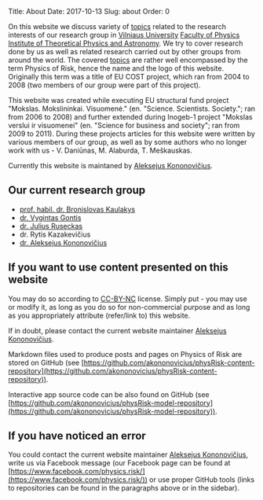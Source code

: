 Title: About
Date: 2017-10-13
Slug: about
Order: 0

On this website we discuss variety of <a href="/topics/">topics</a> related to the research interests of our research group in [Vilniaus University](http://www.vu.lt/) [Faculty of Physics](http://www.ff.vu.lt/) [Institute of Theoretical Physics and Astronomy](http://www.tfai.vu.lt). We try to cover research done by us as well as related research carried out by other groups from around the world. The covered <a href="/topics/">topics</a> are rather well encompassed by the term Physics of Risk, hence the name and the logo of this website. Originally this term was a title of EU COST project, which ran from 2004 to 2008 (two members of our group were part of this project).

This website was created while executing EU structural fund project "Mokslas. Mokslininkai. Visuomenė." (en. "Science. Scientists. Society."; ran from 2006 to 2008) and further extended during Inogeb-1 project "Mokslas verslui ir visuomenei" (en. "Science for business and society"; ran from 2009 to 2011). During these projects articles for this website were written by various members of our group, as well as by some authors who no longer work with us - V. Daniūnas, M. Alaburda, T. Meškauskas.

Currently this website is maintaned by [Aleksejus Kononovičius](http://kononovicius.lt).

## Our current research group

* [prof. habil. dr. Bronislovas Kaulakys](http://www.itpa.lt/kaulakys/)
* [dr. Vygintas Gontis](http://gontis.eu)
* [dr. Julius Ruseckas](http://web.vu.lt/tfai/j.ruseckas/)
* dr. Rytis Kazakevičius
* [dr. Aleksejus Kononovičius](http://kononovicius.lt)


## If you want to use content presented on this website

You may do so according to [CC-BY-NC](https://creativecommons.org/licenses/by-nc/4.0/) license. Simply put - you may use or modify it, as long as you do so for non-commercial purpose and as long as you appropriately attribute (refer/link to) this website.

If in doubt, please contact the current website maintainer [Aleksejus Kononovičius](http://kononovicius.lt).

Markdown files used to produce posts and pages on Physics of Risk are stored on GitHub (see [https://github.com/akononovicius/physRisk-content-repository](https://github.com/akononovicius/physRisk-content-repository)).

Interactive app source code can be also found on GitHub (see [https://github.com/akononovicius/physRisk-model-repository](https://github.com/akononovicius/physRisk-model-repository)).

## If you have noticed an error

You could contact the current website maintainer [Aleksejus Kononovičius](http://kononovicius.lt), write us via Facebook message (our Facebook page can be found at [https://www.facebook.com/physics.risk/](https://www.facebook.com/physics.risk/)) or use proper GitHub tools (links to repositories can be found in the paragraphs above or in the sidebar).
